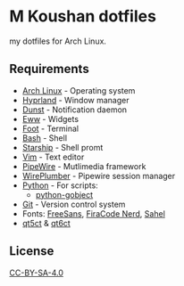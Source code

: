 # M Koushan dotfiles
my dotfiles for Arch Linux.

## Requirements
* [Arch Linux](https://archlinux.org) - Operating system
* [Hyprland](https://wiki.archlinux.org/title/Hyprland) - Window manager
* [Dunst](https://wiki.archlinux.org/title/Dunst) - Notification daemon
* [Eww](https://elkowar.github.io/eww/) - Widgets
* [Foot](https://wiki.archlinux.org/title/Foot) - Terminal
* [Bash](https://wiki.archlinux.org/title/Bash) - Shell
* [Starship](https://starship.rs/) - Shell promt
* [Vim](https://wiki.archlinux.org/title/Vim) - Text editor
* [PipeWire](https://wiki.archlinux.org/title/PipeWire) - Mutlimedia framework
* [WirePlumber](https://wiki.archlinux.org/title/WirePlumber) - Pipewire session manager
* [Python](https://wiki.archlinux.org/title/Python) - For scripts:
    * [python-gobject](https://archlinux.org/packages/extra/x86_64/python-gobject)
* [Git](https://wiki.archlinux.org/title/Git) - Version control system
* Fonts: [FreeSans](https://www.gnu.org/software/freefont/), [FiraCode Nerd](https://www.nerdfonts.com/font-downloads), [Sahel](https://github.com/rastikerdar/sahel-font)
* [qt5ct](https://archlinux.org/packages/extra/x86_64/qt5ct) & [qt6ct](https://archlinux.org/packages/extra/x86_64/qt6ct)

## License
[CC-BY-SA-4.0](https://spdx.org/licenses/CC-BY-SA-4.0.html)
